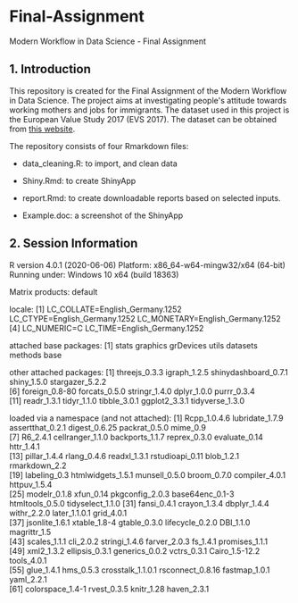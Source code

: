 # Final-Assignment

Modern Workflow in Data Science - Final Assignment

## 1. Introduction

This repository is created for the Final Assignment of the Modern Workflow in Data Science. The project aims at investigating people's attitude towards working mothers and jobs for immigrants. The dataset used in this project is the European Value Study 2017 (EVS 2017). The dataset can be obtained from [this website](https://search.gesis.org/research_data/ZA7500).

The repository consists of four Rmarkdown files:

- data_cleaning.R: to import, and clean data

- Shiny.Rmd: to create ShinyApp

- report.Rmd: to create downloadable reports based on selected inputs.

- Example.doc: a screenshot of the ShinyApp

## 2. Session Information

R version 4.0.1 (2020-06-06)
Platform: x86_64-w64-mingw32/x64 (64-bit)
Running under: Windows 10 x64 (build 18363)

Matrix products: default

locale:
[1] LC_COLLATE=English_Germany.1252  LC_CTYPE=English_Germany.1252    LC_MONETARY=English_Germany.1252
[4] LC_NUMERIC=C                     LC_TIME=English_Germany.1252    

attached base packages:
[1] stats     graphics  grDevices utils     datasets  methods   base     

other attached packages:
 [1] threejs_0.3.3        igraph_1.2.5         shinydashboard_0.7.1 shiny_1.5.0          stargazer_5.2.2     
 [6] foreign_0.8-80       forcats_0.5.0        stringr_1.4.0        dplyr_1.0.0          purrr_0.3.4         
[11] readr_1.3.1          tidyr_1.1.0          tibble_3.0.1         ggplot2_3.3.1        tidyverse_1.3.0     

loaded via a namespace (and not attached):
 [1] Rcpp_1.0.4.6      lubridate_1.7.9   assertthat_0.2.1  digest_0.6.25     packrat_0.5.0     mime_0.9         
 [7] R6_2.4.1          cellranger_1.1.0  backports_1.1.7   reprex_0.3.0      evaluate_0.14     httr_1.4.1       
[13] pillar_1.4.4      rlang_0.4.6       readxl_1.3.1      rstudioapi_0.11   blob_1.2.1        rmarkdown_2.2    
[19] labeling_0.3      htmlwidgets_1.5.1 munsell_0.5.0     broom_0.7.0       compiler_4.0.1    httpuv_1.5.4     
[25] modelr_0.1.8      xfun_0.14         pkgconfig_2.0.3   base64enc_0.1-3   htmltools_0.5.0   tidyselect_1.1.0 
[31] fansi_0.4.1       crayon_1.3.4      dbplyr_1.4.4      withr_2.2.0       later_1.1.0.1     grid_4.0.1       
[37] jsonlite_1.6.1    xtable_1.8-4      gtable_0.3.0      lifecycle_0.2.0   DBI_1.1.0         magrittr_1.5     
[43] scales_1.1.1      cli_2.0.2         stringi_1.4.6     farver_2.0.3      fs_1.4.1          promises_1.1.1   
[49] xml2_1.3.2        ellipsis_0.3.1    generics_0.0.2    vctrs_0.3.1       Cairo_1.5-12.2    tools_4.0.1      
[55] glue_1.4.1        hms_0.5.3         crosstalk_1.1.0.1 rsconnect_0.8.16  fastmap_1.0.1     yaml_2.2.1       
[61] colorspace_1.4-1  rvest_0.3.5       knitr_1.28        haven_2.3.1      